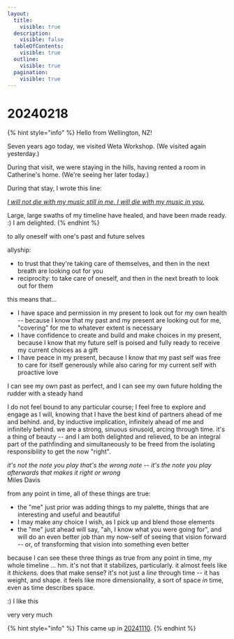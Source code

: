 ```yaml
---
layout:
  title:
    visible: true
  description:
    visible: false
  tableOfContents:
    visible: true
  outline:
    visible: true
  pagination:
    visible: true
---
```


# 20240218

{% hint style="info" %}
Hello from Wellington, NZ!

Seven years ago today, we visited Weta Workshop. (We visited again yesterday.)

During that visit, we were staying in the hills, having rented a room in Catherine's home. (We're seeing her later today.)

During that stay, I wrote this line:

[_I will not die with my music still in me. I will die with my music in you._](../../2017/pissed.md)

Large, large swaths of my timeline have healed, and have been made ready. :) I am delighted.
{% endhint %}

to ally oneself with one's past and future selves

allyship:

* to trust that they're taking care of themselves, and then in the next breath are looking out for you
* reciprocity: to take care of oneself, and then in the next breath to look out for them

this means that...

* I have space and permission in my present to look out for my own health -- because I know that my past and my present are looking out for me, "covering" for me to whatever extent is necessary
* I have confidence to create and build and make choices in my present, because I know that my future self is poised and fully ready to receive my current choices as a gift
* I have peace in my present, because I know that my past self was free to care for itself generously while also caring for my current self with proactive love

I can see my own past as perfect, and I can see my own future holding the rudder with a steady hand

I do not feel bound to any particular course; I feel free to explore and engage as I will, knowing that I have the best kind of partners ahead of me and behind. and, by inductive implication, infinitely ahead of me and infinitely behind. we are a strong, sinuous sinusoid, arcing through time. it's a thing of beauty -- and I am both delighted and relieved, to be an integral part of the pathfinding and simultaneously to be freed from the isolating responsibility to get the now "right".

_it's not the note you play that's the wrong note -- it's the note you play afterwards that makes it right or wrong_\
Miles Davis

from any point in time, all of these things are true:

* the "me" just prior was adding things to my palette, things that are interesting and useful and beautiful
* I may make any choice I wish, as I pick up and blend those elements
* the "me" just ahead will say, "ah, I know what you were going for", and will do an even better job than my now-self of seeing that vision forward -- or, of transforming that vision into something even better

because I can see these three things as true from any point in time, my whole timeline ... hm. it's not that it stabilizes, particularly. it almost feels like it _thickens_. does that make sense? it's not just a _line_ through time -- it has weight, and shape. it feels like more dimensionality, a sort of space _in_ time, even as time describes space.

:) I like this

very very much

{% hint style="info" %}
This came up in [20241110](../11/10.md).
{% endhint %}

